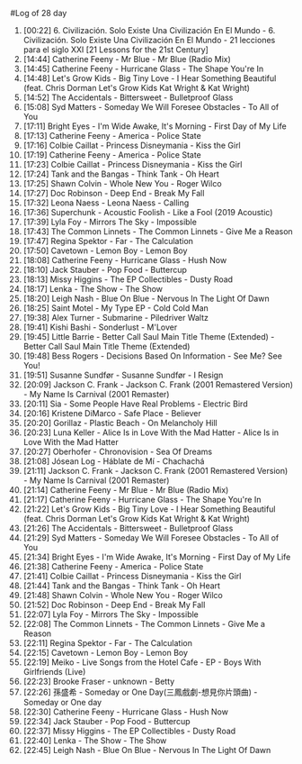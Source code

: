 #Log of 28 day

1. [00:22] 6. Civilización. Solo Existe Una Civilización En El Mundo - 6. Civilización. Solo Existe Una Civilización En El Mundo - 21 lecciones para el siglo XXI [21 Lessons for the 21st Century]
1. [14:44] Catherine Feeny - Mr Blue - Mr Blue (Radio Mix)
1. [14:45] Catherine Feeny - Hurricane Glass - The Shape You're In
1. [14:48] Let's Grow Kids - Big Tiny Love - I Hear Something Beautiful (feat. Chris Dorman Let's Grow Kids Kat Wright & Kat Wright)
1. [14:52] The Accidentals - Bittersweet - Bulletproof Glass
1. [15:08] Syd Matters - Someday We Will Foresee Obstacles - To All of You
1. [17:11] Bright Eyes - I'm Wide Awake, It's Morning - First Day of My Life
1. [17:13] Catherine Feeny - America - Police State
1. [17:16] Colbie Caillat - Princess Disneymania - Kiss the Girl
1. [17:19] Catherine Feeny - America - Police State
1. [17:23] Colbie Caillat - Princess Disneymania - Kiss the Girl
1. [17:24] Tank and the Bangas - Think Tank - Oh Heart
1. [17:25] Shawn Colvin - Whole New You - Roger Wilco
1. [17:27] Doc Robinson - Deep End - Break My Fall
1. [17:32] Leona Naess - Leona Naess - Calling
1. [17:36] Superchunk - Acoustic Foolish - Like a Fool (2019 Acoustic)
1. [17:39] Lyla Foy - Mirrors The Sky - Impossible
1. [17:43] The Common Linnets - The Common Linnets - Give Me a Reason
1. [17:47] Regina Spektor - Far - The Calculation
1. [17:50] Cavetown - Lemon Boy - Lemon Boy
1. [18:08] Catherine Feeny - Hurricane Glass - Hush Now
1. [18:10] Jack Stauber - Pop Food - Buttercup
1. [18:13] Missy Higgins - The EP Collectibles - Dusty Road
1. [18:17] Lenka - The Show - The Show
1. [18:20] Leigh Nash - Blue On Blue - Nervous In The Light Of Dawn
1. [18:25] Saint Motel - My Type EP - Cold Cold Man
1. [19:38] Alex Turner - Submarine - Piledriver Waltz
1. [19:41] Kishi Bashi - Sonderlust - M'Lover
1. [19:45] Little Barrie - Better Call Saul Main Title Theme (Extended) - Better Call Saul Main Title Theme (Extended)
1. [19:48] Bess Rogers - Decisions Based On Information - See Me? See You!
1. [19:51] Susanne Sundfør - Susanne Sundfør - I Resign
1. [20:09] Jackson C. Frank - Jackson C. Frank (2001 Remastered Version) - My Name Is Carnival (2001 Remaster)
1. [20:11] Sia - Some People Have Real Problems - Electric Bird
1. [20:16] Kristene DiMarco - Safe Place - Believer
1. [20:20] Gorillaz - Plastic Beach - On Melancholy Hill
1. [20:23] Luna Keller - Alice Is in Love With the Mad Hatter - Alice Is in Love With the Mad Hatter
1. [20:27] Oberhofer - Chronovision - Sea Of Dreams
1. [21:08] Jósean Log - Háblate de Mí - Chachachá
1. [21:11] Jackson C. Frank - Jackson C. Frank (2001 Remastered Version) - My Name Is Carnival (2001 Remaster)
1. [21:14] Catherine Feeny - Mr Blue - Mr Blue (Radio Mix)
1. [21:17] Catherine Feeny - Hurricane Glass - The Shape You're In
1. [21:22] Let's Grow Kids - Big Tiny Love - I Hear Something Beautiful (feat. Chris Dorman Let's Grow Kids Kat Wright & Kat Wright)
1. [21:26] The Accidentals - Bittersweet - Bulletproof Glass
1. [21:29] Syd Matters - Someday We Will Foresee Obstacles - To All of You
1. [21:34] Bright Eyes - I'm Wide Awake, It's Morning - First Day of My Life
1. [21:38] Catherine Feeny - America - Police State
1. [21:41] Colbie Caillat - Princess Disneymania - Kiss the Girl
1. [21:44] Tank and the Bangas - Think Tank - Oh Heart
1. [21:48] Shawn Colvin - Whole New You - Roger Wilco
1. [21:52] Doc Robinson - Deep End - Break My Fall
1. [22:07] Lyla Foy - Mirrors The Sky - Impossible
1. [22:08] The Common Linnets - The Common Linnets - Give Me a Reason
1. [22:11] Regina Spektor - Far - The Calculation
1. [22:15] Cavetown - Lemon Boy - Lemon Boy
1. [22:19] Meiko - Live Songs from the Hotel Cafe - EP - Boys With Girlfriends (Live)
1. [22:23] Brooke Fraser - unknown - Betty
1. [22:26] 孫盛希 - Someday or One Day(三鳳戲劇-想見你片頭曲) - Someday or One day
1. [22:30] Catherine Feeny - Hurricane Glass - Hush Now
1. [22:34] Jack Stauber - Pop Food - Buttercup
1. [22:37] Missy Higgins - The EP Collectibles - Dusty Road
1. [22:40] Lenka - The Show - The Show
1. [22:45] Leigh Nash - Blue On Blue - Nervous In The Light Of Dawn
